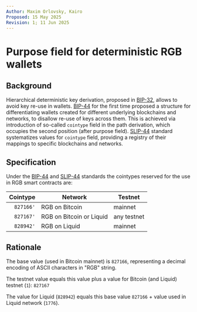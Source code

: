 ```yaml
---
Author: Maxim Orlovsky, Kairo
Proposed: 15 May 2025
Revision: 1; 11 Jun 2025
---
```


# Purpose field for deterministic RGB wallets

## Background

Hierarchical deterministic key derivation, proposed in [BIP-32], allows to avoid key re-use in wallets.
[BIP-44] for the first time proposed a structure for differentiating wallets created for different
underlying blockchains and networks, to disallow re-use of keys across them.
This is achieved via introduction of so-called `cointype` field in the path derivation,
which occupies the second position (after purpose field).
[SLIP-44] standard systematizes values for `cointype` field, providing a registry of their mappings
to specific blockchains and networks.

## Specification

Under the [BIP-44] and [SLIP-44] standards the cointypes reserved for the use in RGB smart contracts
are:

|    Cointype | Network                  | Testnet     |
|------------:|--------------------------|-------------|
|   `827166'` | RGB on Bitcoin           | mainnet     |
|   `827167'` | RGB on Bitcoin or Liquid | any testnet |
|   `828942'` | RGB on Liquid            | mainnet     |

## Rationale

The base value (used in Bitcoin mainnet) is `827166`,
representing a decimal encoding of ASCII characters in "RGB" string.

The testnet value equals this value plus a value for Bitcoin (and Liquid) testnet (`1`): `827167`

The value for Liquid (`828942`) equals this base value `827166` + value used in Liquid network (`1776`).


[BIP-32]: https://github.com/bitcoin/bips/blob/master/bip-0032.mediawiki

[BIP-44]: https://github.com/bitcoin/bips/blob/master/bip-0044.mediawiki

[SLIP-44]: https://github.com/satoshilabs/slips/blob/master/slip-0044.md
